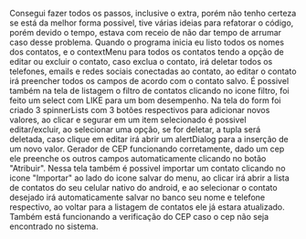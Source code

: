   Consegui fazer todos os passos, inclusive o extra, porém não tenho certeza se está da melhor forma possivel, 
tive várias ideias para refatorar o código, porém devido o tempo, estava com receio de não dar tempo de arrumar
caso desse problema.
  Quando o programa inicia eu listo todos os nomes dos contatos, e o contextMenu para todos os contatos tendo a opção de 
editar ou excluir o contato, caso exclua o contato, irá deletar todos os telefones, emails e redes sociais conectadas ao contato,
ao editar o contato irá preencher todos os campos de acordo com o contato salvo. É possivel também na tela de listagem o
filtro de contatos clicando no icone filtro, foi feito um select com LIKE para um bom desempenho.
  Na tela do form foi criado 3 spinnerLists com 3 botões respectivos para adicionar novos valores, ao clicar e segurar em um
item selecionado é possivel editar/excluir, ao selecionar uma opção, se for deletar, a tupla será deletada, caso clique em editar
irá abrir um alertDialog para a inserção de um novo valor. Gerador de CEP funcionando corretamente, dado um cep ele preenche
os outros campos automaticamente clicando no botão "Atribuir". Nessa tela também é possivel importar um contato clicando
no icone "Importar" ao lado do icone salvar do menu, ao clicar irá abrir a lista de contatos do seu celular nativo do android, 
e ao selecionar o contato desejado irá automaticamente salvar no banco seu nome e telefone respectivo, ao voltar para a listagem
de contatos ele já estara atualizado. Também está funcionando a verificação do CEP caso o cep não seja encontrado no sistema. 
  
